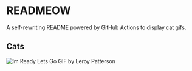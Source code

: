 # READMEOW

A self-rewriting README powered by GitHub Actions to display cat gifs.

## Cats

![Im Ready Lets Go GIF by Leroy Patterson](https://media1.giphy.com/media/CjmvTCZf2U3p09Cn0h/200.gif?cid=9acd02daygsa6tq5ju49mzq0bheez42e5lt4x1cvf2jaz8lh&ep=v1_gifs_search&rid=200.gif&ct=g)

